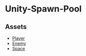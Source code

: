 # Unity-Spawn-Pool

## Assets
- [Player](https://game-icons.net/1x1/delapouite/starfighter.html)
- [Enemy](https://game-icons.net/1x1/delapouite/interceptor-ship.html)
- [Space](https://wallpapersafari.com/w/VeOtaP)
